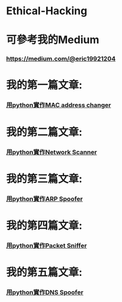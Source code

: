 # Ethical-Hacking
# 可參考我的Medium
### <a>https://medium.com/@eric19921204</a>


# 我的第一篇文章:
### <a href="https://medium.com/@eric19921204/%E6%BB%B2%E9%80%8F%E6%B8%AC%E8%A9%A6-58f12eb704d4">用python實作MAC address changer</a>

# 我的第二篇文章:
### <a href="https://medium.com/@eric19921204/%E7%94%A8python%E5%AF%A6%E4%BD%9C%E4%B8%80%E5%80%8B%E7%B6%B2%E8%B7%AF%E6%8E%83%E7%9E%84%E5%99%A8-82666b76b557">用python實作Network Scanner</a>

# 我的第三篇文章:
### <a href="https://medium.com/@eric19921204/%E7%94%A8python-%E5%AF%AB%E4%B8%80%E5%80%8Barp-spoofer-783b1eef0acc">用python實作ARP Spoofer</a>

# 我的第四篇文章:
### <a href="https://medium.com/@eric19921204/%E7%94%A8python%E5%AF%A6%E4%BD%9Cpacket-sniffer-9b0e0ef52175">用python實作Packet Sniffer</a>

# 我的第五篇文章:
### <a href="https://medium.com/@eric19921204/%E7%94%A8python%E5%AF%A6%E4%BD%9Cdns-spoofer-74c5915ccd8d">用python實作DNS Spoofer</a>



